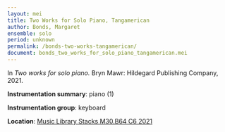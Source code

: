 ```yaml
---
layout: mei
title: Two Works for Solo Piano, Tangamerican
author: Bonds, Margaret
ensemble: solo
period: unknown
permalink: /bonds-two-works-tangamerican/
document: bonds_two_works_for_solo_piano_tangamerican.mei
---
```


In *Two works for solo piano.* Bryn Mawr: Hildegard Publishing Company, 2021.

**Instrumentation summary**: piano (1)

**Instrumentation group**: keyboard

**Location**: <a href="https://tufts.primo.exlibrisgroup.com/permalink/01TUN_INST/1kc9gia/alma991018232036803851" target="_blank">Music Library Stacks M30.B64 C6 2021</a>
